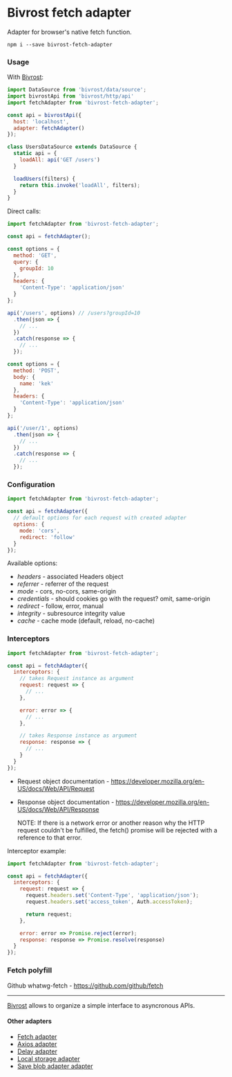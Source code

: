 # Bivrost fetch adapter

Adapter for browser's native fetch function.

```
npm i --save bivrost-fetch-adapter
```

### Usage

With [Bivrost](https://github.com/tuchk4/bivrost):

```js
import DataSource from 'bivrost/data/source';
import bivrostApi from 'bivrost/http/api'
import fetchAdapter from 'bivrost-fetch-adapter';

const api = bivrostApi({
  host: 'localhost',
  adapter: fetchAdapter()
});

class UsersDataSource extends DataSource {
  static api = {
    loadAll: api('GET /users')    
  }

  loadUsers(filters) {
    return this.invoke('loadAll', filters);
  }
}
```

Direct calls:

```js
import fetchAdapter from 'bivrost-fetch-adapter';

const api = fetchAdapter();

const options = {
  method: 'GET',
  query: {
    groupId: 10
  },
  headers: {
    'Content-Type': 'application/json'
  }
};

api('/users', options) // /users?groupId=10
  .then(json => {
    // ...
  })
  .catch(response => {
    // ...
  });

const options = {
  method: 'POST',
  body: {
    name: 'kek'
  },
  headers: {
    'Content-Type': 'application/json'
  }
};

api('/user/1', options)
  .then(json => {
    // ...
  })
  .catch(response => {
    // ...
  });
```


### Configuration

```js
import fetchAdapter from 'bivrost-fetch-adapter';

const api = fetchAdapter({
  // default options for each request with created adapter
  options: {
    mode: 'cors',
    redirect: 'follow'
  }
});
```

Available options:

- *headers* - associated Headers object
- *referrer* - referrer of the request
- *mode* - cors, no-cors, same-origin
- *credentials* - should cookies go with the request? omit, same-origin
- *redirect* - follow, error, manual
- *integrity* - subresource integrity value
- *cache* - cache mode (default, reload, no-cache)

### Interceptors

```js
import fetchAdapter from 'bivrost-fetch-adapter';

const api = fetchAdapter({
  interceptors: {
    // takes Request instance as argument
    request: request => {
      // ...
    },

    error: error => {
      // ...
    },

    // takes Response instance as argument
    response: response => {
      // ...
    }
  }
});
```

* Request object documentation -  https://developer.mozilla.org/en-US/docs/Web/API/Request
* Response object documentation - https://developer.mozilla.org/en-US/docs/Web/API/Response

    NOTE: If there is a network error or another reason why the HTTP request couldn't be fulfilled, the fetch() promise will be rejected with a reference to that error.

Interceptor example:

```js
import fetchAdapter from 'bivrost-fetch-adapter';

const api = fetchAdapter({
  interceptors: {
    request: request => {
      request.headers.set('Content-Type', 'application/json');
      request.headers.set('access_token', Auth.accessToken);

      return request;
    },

    error: error => Promise.reject(error);
    response: response => Promise.resolve(response)
  }
});
```

### Fetch polyfill

Github whatwg-fetch - https://github.com/github/fetch

----

[Bivrost](https://github.com/tuchk4/bivrost) allows to organize a simple interface to asyncronous APIs.

#### Other adapters

  * [Fetch adapter](https://github.com/tuchk4/bivrost-fetch-adapter)
  * [Axios adapter](https://github.com/tuchk4/bivrost-axios-adapter)
  * [Delay adapter](https://github.com/tuchk4/bivrost-delay-adapter)
  * [Local storage adapter](https://github.com/tuchk4/bivrost-local-storage-adapter)
  * [Save blob adapter adapter](https://github.com/tuchk4/bivrost-save-blob-adapter)
